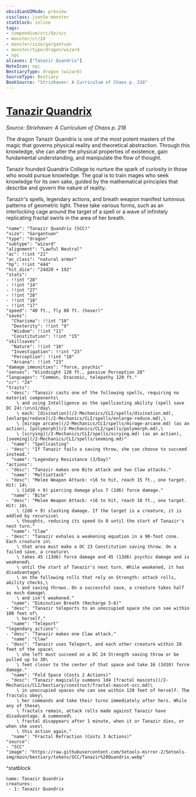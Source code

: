 ```yaml
---
obsidianUIMode: preview
cssclass: json5e-monster
statblock: inline
tags:
- compendium/src/5e/scc
- monster/cr/24
- monster/size/gargantuan
- monster/type/dragon/wizard
- npc
aliases: ["Tanazir Quandrix"]
NoteIcon: npc
BestiaryType: dragon (wizard)
SourceType: Bestiary
BookSource: "Strixhaven: A Curriculum of Chaos p. 218"
---
```

# [Tanazir Quandrix](2-Mechanics/CLI/bestiary/npc/tanazir-quandrix-scc.md)
*Source: Strixhaven: A Curriculum of Chaos p. 218*  

The dragon Tanazir Quandrix is one of the most potent masters of the magic that governs physical reality and theoretical abstraction. Through this knowledge, she can alter the physical properties of existence, gain fundamental understanding, and manipulate the flow of thought.

Tanazir founded Quandrix College to nurture the spark of curiosity in those who would pursue knowledge. The goal is to train mages who seek knowledge for its own sake, guided by the mathematical principles that describe and govern the nature of reality.

Tanazir's spells, legendary actions, and breath weapon manifest luminous patterns of geometric light. These take various forms, such as an interlocking cage around the target of a spell or a wave of infinitely replicating fractal swirls in the area of her breath.

```statblock
"name": "Tanazir Quandrix (SCC)"
"size": "Gargantuan"
"type": "dragon"
"subtype": "wizard"
"alignment": "Lawful Neutral"
"ac": !!int "21"
"ac_class": "natural armor"
"hp": !!int "444"
"hit_dice": "24d20 + 192"
"stats":
- !!int "28"
- !!int "14"
- !!int "27"
- !!int "28"
- !!int "18"
- !!int "17"
"speed": "40 ft., fly 80 ft. (hover)"
"saves":
  "Charisma": !!int "10"
  "Dexterity": !!int "9"
  "Wisdom": !!int "11"
  "Constitution": !!int "15"
"skillsaves":
  "Nature": !!int "16"
  "Investigation": !!int "23"
  "Perception": !!int "18"
  "Arcana": !!int "23"
"damage_immunities": "force, psychic"
"senses": "blindsight 120 ft., passive Perception 28"
"languages": "Common, Draconic, telepathy 120 ft."
"cr": "24"
"traits":
- "desc": "Tanazir casts one of the following spells, requiring no material components\
    \ and using Intelligence as the spellcasting ability (spell save DC 24):\n\n1/day\
    \ each: [divination](/2-Mechanics/CLI/spells/divination.md), [enlarge/reduce](/2-Mechanics/CLI/spells/enlarge-reduce.md),\
    \ [mirage arcane](/2-Mechanics/CLI/spells/mirage-arcane.md) (as an action), [polymorph](/2-Mechanics/CLI/spells/polymorph.md),\
    \ [scrying](/2-Mechanics/CLI/spells/scrying.md) (as an action), [seeming](/2-Mechanics/CLI/spells/seeming.md)"
  "name": "Spellcasting"
- "desc": "If Tanazir fails a saving throw, she can choose to succeed instead."
  "name": "Legendary Resistance (3/Day)"
"actions":
- "desc": "Tanazir makes one Bite attack and two Claw attacks."
  "name": "Multiattack"
- "desc": "Melee Weapon Attack: +16 to hit, reach 15 ft., one target. Hit: 14\
    \ (1d10 + 9) piercing damage plus 7 (2d6) force damage."
  "name": "Bite"
- "desc": "Melee Weapon Attack: +16 to hit, reach 10 ft., one target. Hit: 16\
    \ (2d6 + 9) slashing damage. If the target is a creature, it is addled by recursive\
    \ thoughts, reducing its speed to 0 until the start of Tanazir's next turn."
  "name": "Claw"
- "desc": "Tanazir exhales a weakening equation in a 90-foot cone. Each creature in\
    \ that area must make a DC 23 Constitution saving throw. On a failed save, a creature\
    \ takes 45 (13d6) force damage and 45 (13d6) psychic damage and is weakened\
    \ until the start of Tanazir's next turn. While weakened, it has disadvantage\
    \ on the following rolls that rely on Strength: attack rolls, ability checks,\
    \ and saving throws. On a successful save, a creature takes half as much damage\
    \ and isn't weakened."
  "name": "Diminution Breath (Recharge 5-6)"
- "desc": "Tanazir teleports to an unoccupied space she can see within 100 feet of\
    \ herself."
  "name": "Teleport"
"legendary_actions":
- "desc": "Tanazir makes one Claw attack."
  "name": "Claw"
- "desc": "Tanazir uses Teleport, and each other creature within 20 feet of the space\
    \ she left must succeed on a DC 24 Strength saving throw or be pulled up to 30\
    \ feet closer to the center of that space and take 16 (3d10) force damage."
  "name": "Fold Space (Costs 2 Actions)"
- "desc": "Tanazir magically summons 1d4 [fractal mascots](/2-Mechanics/CLI/bestiary/construct/fractal-mascot-scc.md)\
    \ in unoccupied spaces she can see within 120 feet of herself. The fractals obey\
    \ her commands and take their turns immediately after hers. While any of these\
    \ fractals remain, attack rolls made against Tanazir have disadvantage. A summoned\
    \ fractal disappears after 1 minute, when it or Tanazir dies, or when she uses\
    \ this action again."
  "name": "Fractal Refraction (Costs 3 Actions)"
"source":
- "SCC"
"image": "https://raw.githubusercontent.com/5etools-mirror-2/5etools-img/main/bestiary/tokens/SCC/Tanazir%20Quandrix.webp"
```
^statblock

```encounter-table
name: Tanazir Quandrix
creatures:
 - 1: Tanazir Quandrix
```